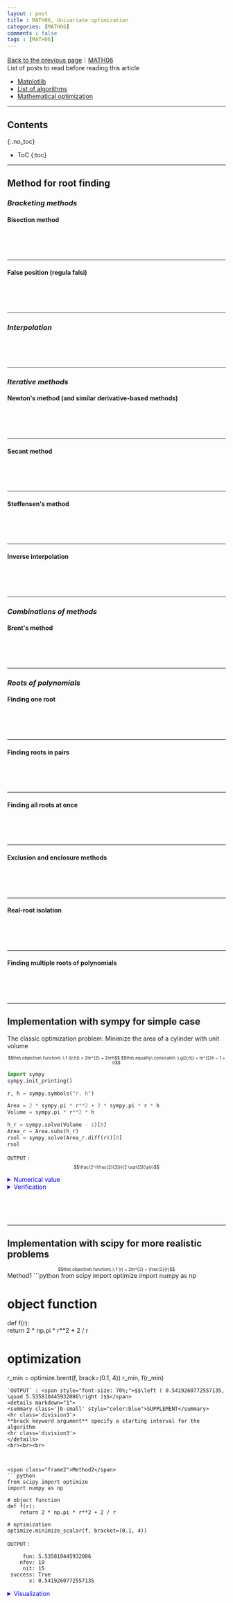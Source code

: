 ```yaml
---
layout : post
title : MATH06, Univariate optimization
categories: [MATH06]
comments : false
tags : [MATH06]
---
```

[Back to the previous page](https://userdyk-github.github.io/Study.html)｜[MATH06](https://userdyk-github.github.io/math06/MATH06-Contents.html)<br>
List of posts to read before reading this article
- <a href='https://userdyk-github.github.io/pl03-topic02/PL03-Topic02-Matplotlib.html' target="_blank">Matplotlib</a>
- <a href='https://en.wikipedia.org/wiki/List_of_algorithms' target="_blank">List of algorithms</a>
- <a href='https://en.wikipedia.org/wiki/Mathematical_optimization' target="_blank">Mathematical optimization</a>


---

## Contents
{:.no_toc}

* ToC
{:toc}

<hr class="division1">

## **Method for root finding**

### ***Bracketing methods***

#### Bisection method

<br><br><br>

---

#### False position (regula falsi)

<br><br><br>

---


### ***Interpolation***

<br><br><br>

---


### ***Iterative methods***

#### Newton's method (and similar derivative-based methods)

<br><br><br>

---

#### Secant method

<br><br><br>

---

#### Steffensen's method

<br><br><br>

---

#### Inverse interpolation

<br><br><br>

---

### ***Combinations of methods***

#### Brent's method
<br><br><br>

---



### ***Roots of polynomials***

#### Finding one root

<br><br><br>

---

#### Finding roots in pairs

<br><br><br>

---

#### Finding all roots at once

<br><br><br>

---

#### Exclusion and enclosure methods

<br><br><br>

---

#### Real-root isolation

<br><br><br>

---

#### Finding multiple roots of polynomials

<br><br><br>

<hr class="division2">

## **Implementation with sympy for simple case**
The classic optimization problem: Minimize the area of a cylinder with unit volume
<div style="font-size: 70%; text-align: center;">
  $$the\ objective\ function\ :\ f ([r,h]) = 2πr^{2} + 2πrh$$
  $$the\ equality\ constraint\ :\ g([r,h]) = πr^{2}h − 1 = 0$$
</div>

```python
import sympy 
sympy.init_printing()

r, h = sympy.symbols("r, h") 

Area = 2 * sympy.pi * r**2 + 2 * sympy.pi * r * h 
Volume = sympy.pi * r**2 * h 

h_r = sympy.solve(Volume - 1)[0]
Area_r = Area.subs(h_r)
rsol = sympy.solve(Area_r.diff(r))[0] 
rsol
```
`OUTPUT` : <span style="font-size: 70%;">$$\frac{2^{\frac{2}{3}}}{2 \sqrt[3]{\pi}}$$</span>

<details markdown="1">
<summary class='jb-small' style="color:blue">Numerical value</summary>
<hr class='division3'>
```python
_.evalf()
```
`OUTPUT` : <span style="font-size: 70%;">0.541926070139289<span>
<hr class='division3'>
</details>

<details markdown="1">
<summary class='jb-small' style="color:blue">Verification</summary>
<hr class='division3'>
```python
Area_r.diff(r, 2).subs(r, rsol)
```
`OUTPUT` : <span style="font-size:70%;">12π</span>

```python
Area_r.subs(r, rsol)  
```
`OUTPUT` : <span style="font-size:70%;">$$3 \sqrt[3]{2} \sqrt[3]{\pi}$$</span>

```python
_.evalf()
```
`OUTPUT` : <span style="font-size:70%;">$$5.53581044593209$$</span>
<hr class='division3'>
</details>
  
  
<br><br><br>
<hr class="division2">

## **Implementation with scipy for more realistic problems**

<div style="font-size: 70%; text-align: center;">
  $$the\ objective\ function\ :\ f (r) = 2πr^{2} + \frac{2}{r}$$
</div>
<span class="frame2">Method1</span>
```python
from scipy import optimize
import numpy as np

# object function
def f(r):   
    return 2 * np.pi * r**2 + 2 / r

# optimization
r_min = optimize.brent(f, brack=(0.1, 4)) 
r_min, f(r_min)
```
`OUTPUT` : <span style="font-size: 70%;">$$\left ( 0.5419260772557135, \quad 5.535810445932086\right )$$</span>
<details markdown="1">
<summary class='jb-small' style="color:blue">SUPPLEMENT</summary>
<hr class='division3'>
**brack keyword argument** specify a starting interval for the algorithm
<hr class='division3'>
</details>
<br><br><br>



<span class="frame2">Method2</span>
```python
from scipy import optimize
import numpy as np

# object function
def f(r):   
    return 2 * np.pi * r**2 + 2 / r

# optimization
optimize.minimize_scalar(f, bracket=(0.1, 4))
```
`OUTPUT` :
```
     fun: 5.535810445932086
    nfev: 19
     nit: 15
 success: True
       x: 0.5419260772557135
```
<details markdown="1">
<summary class='jb-small' style="color:blue">Visualization</summary>
<hr class='division3'>
```python
import matplotlib.pyplot as plt
import numpy as np

# main graph
r = np.linspace(0.1,2,100)
y = 2*np.pi*r**2 + 2/r
plt.plot(r,y)
plt.ylim([0,30])

# optimization point
plt.plot(0.5419260772557135, 5.535810445932086, marker='*', ms=15, mec='r')
plt.annotate("Optimization point", fontsize=14, family="serif", xy=(0.5419260772557135, 5.535810445932086), xycoords="data", xytext=(+20, +50), textcoords="offset points", arrowprops=dict(arrowstyle="->", connectionstyle="arc3, rad=.5"))

plt.show()
```
![다운로드 (7)](https://user-images.githubusercontent.com/52376448/65272947-08f08c80-db5b-11e9-8260-a2e75271c595.png)
<hr class='division3'>
</details>



<br><br><br>

<hr class="division1">

List of posts followed by this article
- [post1](https://userdyk-github.github.io/)
- <a href='https://userdyk-github.github.io/'>post2</a>
- <a href='https://userdyk-github.github.io/'>post3</a>

---

Reference
- <a href='https://userdyk-github.github.io/'>post2</a>
- <a href='https://userdyk-github.github.io/'>post3</a>

---



